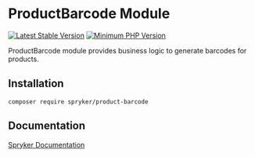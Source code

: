 # ProductBarcode Module
[![Latest Stable Version](https://poser.pugx.org/spryker/product-barcode/v/stable.svg)](https://packagist.org/packages/spryker/product-barcode)
[![Minimum PHP Version](https://img.shields.io/badge/php-%3E%3D%207.4-8892BF.svg)](https://php.net/)

ProductBarcode module provides business logic to generate barcodes for products.

## Installation

```
composer require spryker/product-barcode
```

## Documentation

[Spryker Documentation](https://docs.spryker.com)
